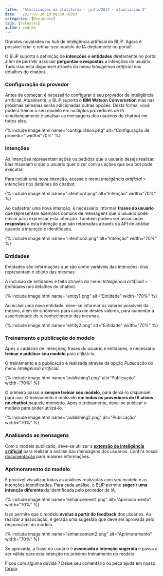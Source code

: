```yaml
---
title:  "Atualizações da plataforma - julho/2017 - atualização 2"
date:   2017-07-20 10:00:00 +0000
categories: [Novidades]
tags: [releases]
author: andreb
---
```


Grandes novidades no *hub* de inteligência artificial do BLiP: Agora é possível criar e refinar seu modelo de IA diretamente no portal!

<!--preview-->

O BLiP suporta a definição de **intenções** e **entidades** diretamente no portal, além de permitir associar **perguntas e respostas** a intenções do usuário. Tudo isso está disponível através do menu *Inteligência artificial* nos detalhes do chatbot.

### Configuração do provedor

Antes de começar, é necessário configurar o seu provedor de inteligência artificial. Atualmente, o BLiP suporta o **IBM Watson Conversation** mas nas próximas semanas serão adicionadas outras opções. Desta forma, você poderá treinar o seu modelo em múltiplos provedores de IA simultaneamente e analisar as mensagens dos usuários do chatbot em todos eles.

{% include image.html name="configuration.png" alt="Configuração de provedor" width="70%" %}

### Intenções

As intenções representam ações ou pedidos que o usuário deseja realizar. Elas mapeiam o que o usuário quer dizer com as ações que seu bot pode executar. 

Para incluir uma nova intenção, acesse o menu *Inteligência artificial* > *Intenções* nos detalhes do chatbot.

{% include image.html name="intention1.png" alt="Intenção" width="70%" %}

Ao cadastrar uma nova intenção, é necessário informar **frases do usuário** que representam exemplos comuns de mensagens que o usuário pode enviar para expressar esta intenção. Também podem ser associadas **respostas** a esta intenção que são retornadas através da API de análise quando a intenção é identificada.

{% include image.html name="intention2.png" alt="Intenção" width="70%" %}

### Entidades

Entidades são informações que são como variáveis das intenções: elas representam o objeto das mesmas.

A inclusão de entidades é feita através do menu *Inteligência artificial* > *Entidades* nos detalhes do chatbot.

{% include image.html name="entity1.png" alt="Entidade" width="70%" %}

Ao incluir uma nova entidade, deve-se informar os valores possíveis da mesma, além de sinônimos para cada um destes valores, para aumentar a assertividade do reconhecimento das mesmas.

{% include image.html name="entity2.png" alt="Entidade" width="70%" %}

### Treinamento e publicação do modelo

Após o cadastro de intenções, frases do usuário e entidades, é necessário **treinar e publicar seu modelo** para utilizá-lo. 

O treinamento e a publicação é realizada através da opção *Publicação* do menu *Inteligência artificial*.

{% include image.html name="publishing1.png" alt="Publicação" width="70%" %}

O primeiro passo é **sempre treinar seu modelo**, para deixá-lo disponível para uso. O treinamento é realizado **em todos os provedores de IA ativos no chatbot** naquele momento. Após o treinamento, deve-se publicar o modelo  para poder utilizá-lo.

{% include image.html name="publishing2.png" alt="Publicação" width="70%" %}

### Analisando as mensagens

Com o modelo publicado, deve-se utilizar a [**extensão de inteligência artificial**](https://portal.blip.ai/#/docs/extensions/artificial-intelligence) para realizar a análise das mensagens dos usuários. Confira nossa [documentação](https://portal.blip.ai/#/docs/extensions/artificial-intelligence) para maiores informações.

### Aprimoramento do modelo

É possível visualizar todas as análises realizadas com seu modelo e as intenções identificadas. Para cada análise, o BLiP permite **sugerir uma intenção diferente** da identificada pelo provedor de IA.

{% include image.html name="enhancement1.png" alt="Aprimoramento" width="70%" %}

Isso permite que o modelo **evolua a partir do feedback** dos usuários. Ao realizar a associação, é gerada uma sugestão que deve ser aprovada pelo  responsável do modelo. 

{% include image.html name="enhancement2.png" alt="Aprimoramento" width="70%" %}

Se aprovada, a frase do usuário é **associada à intenção sugerida** e passa a ser válida para esta intenção no próximo treinamento do modelo.

Ficou com alguma dúvida ? Deixe seu comentário ou peça ajuda em nosso [fórum](https://forum.blip.ai).
